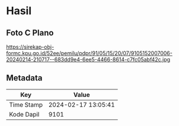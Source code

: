 # Hasil

## Foto C Plano

https://sirekap-obj-formc.kpu.go.id/52ee/pemilu/pdpr/91/05/15/20/07/9105152007006-20240214-210717--683dd9e4-6ee5-4466-8614-c7fc05abf42c.jpg


## Metadata

| Key        | Value               |
| ---------- | ------------------- |
| Time Stamp | 2024-02-17 13:05:41 |
| Kode Dapil | 9101                |



